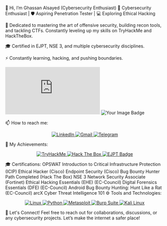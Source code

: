 👋 Hi, I’m Ghassan Alsayed (Cybersecurity Enthusiast)
🔐 Cybersecurity Enthusiast | 🛡️ Aspiring Penetration Tester | 💻 Exploring Ethical Hacking

🚀 Dedicated to mastering the art of offensive security, building recon tools, and tackling CTFs. Constantly leveling up my skills on TryHackMe and HackTheBox.

🎓 Certified in EJPT, NSE 3, and multiple cybersecurity disciplines.

⚡ Constantly learning, hacking, and pushing boundaries.
<iframe src="https://tryhackme.com/api/v2/badges/public-profile?userPublicId=2354416" style='border:none;'></iframe>
<img src="https://tryhackme-badges.s3.amazonaws.com/ZeroGuss.png" alt="Your Image Badge" />


📫 How to reach me:
<p align="center"> <a href="https://www.linkedin.com/in/ghaalsayed/"> <img alt="LinkedIn" src="https://img.shields.io/badge/LinkedIn-0077B5?style=for-the-badge&logo=linkedin&logoColor=white"> </a> <a href="mailto:your-email@example.com"> <img alt="Gmail" src="https://img.shields.io/badge/Gmail-D14836?style=for-the-badge&logo=gmail&logoColor=white"> </a> <a href="https://t.me/your-telegram-handle"> <img alt="Telegram" src="https://img.shields.io/badge/-Telegram-1ca0f1?style=for-the-badge&logo=telegram&logoColor=white"> </a> </p>
🏅 My Achievements:
<p align="center"> <a href="https://tryhackme.com/p/ahmed.munir"> <img src="https://tryhackme-badges.s3.amazonaws.com/ahmed.munir.png" alt="TryHackMe"> </a> <a href="https://www.hackthebox.com/home/users/profile/308067"> <img src="https://www.hackthebox.com/badge/url/your-badge" alt="Hack The Box"> </a> <a href="https://academy.hackthebox.com/achievement/badge/e38e8f2d-5f94-11ef-864f-bea50ffe6cb4"> <img src="https://api.accredible.com/v1/frontend/credential_website_embed_image/badge/81816465" alt="EJPT Badge"> </a> </p>
🎓 Certifications:
OPSWAT Introduction to Critical Infrastructure Protection (ICIP)
Ethical Hacker (Cisco)
Endpoint Security (Cisco)
Bug Bounty Hunter Path Completed (Hack The Box)
NSE 3 Network Security Associate (Fortinet)
Ethical Hacking Essentials (EHE) (EC-Council)
Digital Forensics Essentials (DFE) (EC-Council)
Android Bug Bounty Hunting: Hunt Like a Rat (EC-Council)
arcX Cyber Threat Intelligence 101
⚙️ Tools and Technologies:
<p align="center"> <a href="#"> <img alt="Linux" src="https://img.shields.io/badge/Linux-FCC624?style=for-the-badge&logo=linux&logoColor=black"> </a> <a href="#"> <img alt="Python" src="https://img.shields.io/badge/Python-3776AB?style=for-the-badge&logo=python&logoColor=white"> </a> <a href="#"> <img alt="Metasploit" src="https://img.shields.io/badge/Metasploit-%23E23237?style=for-the-badge&logo=metasploit&logoColor=white"> </a> <a href="#"> <img alt="Burp Suite" src="https://img.shields.io/badge/Burp_Suite-F11D2D?style=for-the-badge&logo=burp-suite&logoColor=white"> </a> <a href="#"> <img alt="Kali Linux" src="https://img.shields.io/badge/Kali_Linux-557C93?style=for-the-badge&logo=kali-linux&logoColor=white"> </a> </p>
💬 Let's Connect!
Feel free to reach out for collaborations, discussions, or any cybersecurity projects. Let’s make the internet a safer place!

